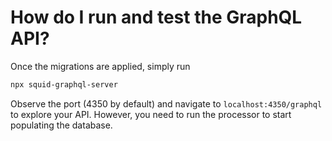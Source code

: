 # How do I run and test the GraphQL API?

Once the migrations are applied, simply run

```bash
npx squid-graphql-server
```

Observe the port (4350 by default) and navigate to `localhost:4350/graphql` to explore your API. However, you need to run the processor to start populating the database.
